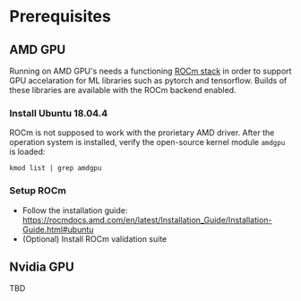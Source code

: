 # Prerequisites

## AMD GPU

Running on AMD GPU's needs a functioning [ROCm stack](https://rocmdocs.amd.com/en/latest/) in order to support GPU accelaration
for ML libraries such as pytorch and tensorflow. Builds of these libraries are available with the ROCm backend enabled.

### Install Ubuntu 18.04.4

ROCm is not supposed to work with the prorietary AMD driver. After the operation system is installed, verify the open-source kernel module `amdgpu` is loaded:

```
kmod list | grep amdgpu
```

### Setup ROCm

- Follow the installation guide: https://rocmdocs.amd.com/en/latest/Installation_Guide/Installation-Guide.html#ubuntu
- (Optional) Install ROCm validation suite

## Nvidia GPU

TBD
